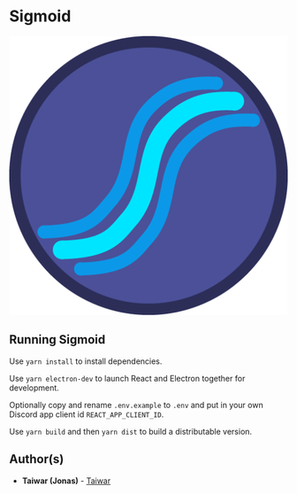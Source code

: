 # Sigmoid
![Alt text](/public/icon.png?raw=true)

## Running Sigmoid

Use `yarn install` to install dependencies.

Use `yarn electron-dev` to launch React and Electron together for development.

Optionally copy and rename `.env.example` to `.env` and put in your own Discord app client id `REACT_APP_CLIENT_ID`.

Use `yarn build` and then `yarn dist` to build a distributable version.

## Author(s)

* **Taiwar (Jonas)** - [Taiwar](https://github.com/Taiwar)

